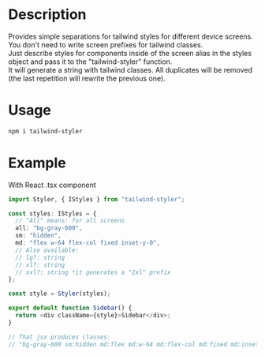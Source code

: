 # Description

Provides simple separations for tailwind styles for different device screens.
You don't need to write screen prefixes for tailwind classes.  
Just describe styles for components inside of the screen alias in the styles object and pass it to the "tailwind-styler" function.  
It will generate a string with tailwind classes.
All duplicates will be removed (the last repetition will rewrite the previous one).

# Usage

```bash
npm i tailwind-styler
```

# Example

With React .tsx component

```ts
import Styler, { IStyles } from "tailwind-styler";

const styles: IStyles = {
  // "All" means: for all screens
  all: "bg-gray-600",
  sm: "hidden",
  md: "flex w-64 flex-col fixed inset-y-0",
  // Also available:
  // lg?: string
  // xl?: string
  // xxl?: string *it generates a "2xl" prefix
};

const style = Styler(styles);

export default function Sidebar() {
  return <div className={style}>Sidebar</div>;
}

// That jsx produces classes:
// "bg-gray-600 sm:hidden md:flex md:w-64 md:flex-col md:fixed md:inset-y-0"
```

